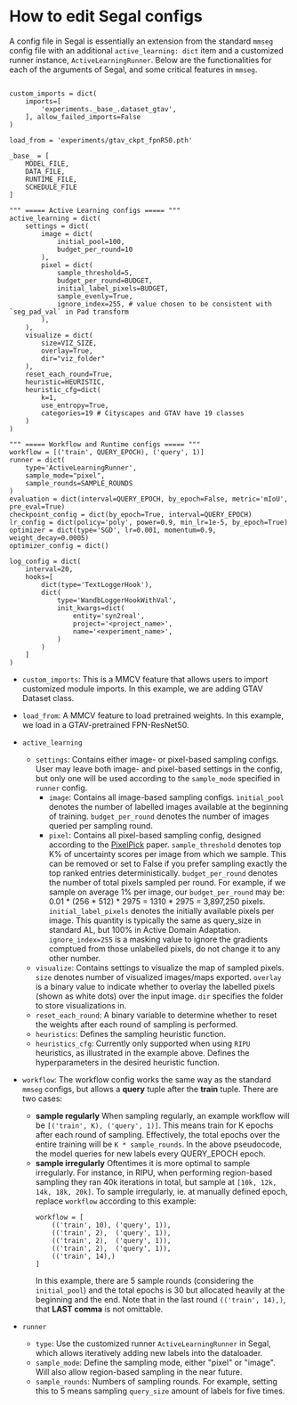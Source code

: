 # How to edit Segal configs


A config file in Segal is essentially an extension from the standard `mmseg` config file with an additional `active_learning: dict` item and a customized runner instance, `ActiveLearningRunner`. Below are the functionalities for each of the arguments of Segal, and some critical features in `mmseg`.

```

custom_imports = dict(
    imports=[
        'experiments._base_.dataset_gtav',
    ], allow_failed_imports=False
)

load_from = 'experiments/gtav_ckpt_fpnR50.pth'

_base_ = [ 
    MODEL_FILE, 
    DATA_FILE, 
    RUNTIME_FILE,
    SCHEDULE_FILE
]

""" ===== Active Learning configs ===== """
active_learning = dict(
    settings = dict(
        image = dict(
            initial_pool=100, 
            budget_per_round=10
        ),
        pixel = dict(      
            sample_threshold=5,
            budget_per_round=BUDGET,           
            initial_label_pixels=BUDGET,
            sample_evenly=True,
            ignore_index=255, # value chosen to be consistent with `seg_pad_val` in Pad transform
        ),
    ),
    visualize = dict(
        size=VIZ_SIZE,
        overlay=True,
        dir="viz_folder"
    ),
    reset_each_round=True,
    heuristic=HEURISTIC,
    heuristic_cfg=dict(
        k=1,
        use_entropy=True,
        categories=19 # Cityscapes and GTAV have 19 classes
    )
)

""" ===== Workflow and Runtime configs ===== """
workflow = [('train', QUERY_EPOCH), ('query', 1)] 
runner = dict(
    type='ActiveLearningRunner', 
    sample_mode="pixel", 
    sample_rounds=SAMPLE_ROUNDS
)
evaluation = dict(interval=QUERY_EPOCH, by_epoch=False, metric='mIoU', pre_eval=True)
checkpoint_config = dict(by_epoch=True, interval=QUERY_EPOCH)
lr_config = dict(policy='poly', power=0.9, min_lr=1e-5, by_epoch=True)
optimizer = dict(type='SGD', lr=0.001, momentum=0.9, weight_decay=0.0005)
optimizer_config = dict()

log_config = dict(
    interval=20,
    hooks=[
        dict(type='TextLoggerHook'),
        dict(
            type='WandbLoggerHookWithVal',
            init_kwargs=dict(
                entity='syn2real',
                project='<project_name>',
                name='<experiment_name>',
            )
        )
    ]
)

```
- `custom_imports`: This is a MMCV feature that allows users to import customized module imports. In this example, we are adding GTAV Dataset class.
- `load_from`: A MMCV feature to load pretrained weights. In this example, we load in a GTAV-pretrained FPN-ResNet50.
- `active_learning`
    - `settings`: Contains either image- or pixel-based sampling configs. User may leave both image- and pixel-based settings in the config, but only one will be used according to the `sample_mode` specified in `runner` config.
        - `image`: Contains all image-based sampling configs. `initial_pool` denotes the number of labelled images available at the beginning of training. `budget_per_round` denotes the number of images queried per sampling round. 
        - `pixel`: Contains all pixel-based sampling config, designed according to the [PixelPick](https://github.com/NoelShin/PixelPick) paper. `sample_threshold` denotes top K% of uncertainty scores per image from which we sample. This can be removed or set to False if you prefer sampling exactly the top ranked entries deterministically. `budget_per_round` denotes the number of total pixels sampled per round. For example, if we sample on average 1% per image, our `budget_per_round` may be:<br> 0.01 * (256 * 512) * 2975 = 1310 * 2975 = 3,897,250 pixels. <br> `initial_label_pixels` denotes the initially available pixels per image. This quantity is typically the same as query_size in standard AL, but 100% in Active Domain Adaptation. `ignore_index=255` is a masking value to ignore the gradients comptued from those unlabelled pixels, do not change it to any other number. 
    - `visualize`: Contains settings to visualize the map of sampled pixels. `size` denotes number of visualized images/maps exported. `overlay` is a binary value to indicate whether to overlay the labelled pixels (shown as white dots) over the input image. `dir` specifies the folder to store visualizations in.
    - `reset_each_round`: A binary variable to determine whether to reset the weights after each round of sampling is performed.
    - `heuristics`: Defines the sampling heuristic function.
    - `heuristics_cfg`: Currently only supported when using `RIPU` heuristics, as illustrated in the example above. Defines the hyperparameters in the desired heuristic function. 
- `workflow`: The workflow config works the same way as the standard `mmseg` configs, but allows a **query** tuple after the **train** tuple. There are two cases:
    - **sample regularly**
    When sampling regularly, an example workflow will be `[('train', K), ('query', 1)]`. This means train for K epochs after each round of sampling. Effectively, the total epochs over the entire training will be `K * sample_rounds`. In the above pseudocode, the model queries for new labels every QUERY_EPOCH epoch.  
    - **sample irregularly**
    Oftentimes it is more optimal to sample irregularly. For instance, in RIPU, when performing region-based sampling they ran 40k iterations in total, but sample at `[10k, 12k, 14k, 18k, 20k]`. To sample irregularly, ie. at manually defined epoch, replace `workflow` according to this example: 
        ```
        workflow = [
            (('train', 10), ('query', 1)),
            (('train', 2),  ('query', 1)),
            (('train', 2),  ('query', 1)),
            (('train', 2),  ('query', 1)),
            (('train', 14),)
        ] 
        ```
        In this example, there are 5 sample rounds (considering the `initial_pool`) and the total epochs is 30 but allocated heavily at the beginning and the end. Note that in the last round `(('train', 14),)`, that **LAST comma** is not omittable.
    
- `runner`
    - `type`: Use the customized runner `ActiveLearningRunner` in Segal, which allows iteratively adding new labels into the dataloader.
    - `sample_mode`: Define the sampling mode, either "pixel" or "image". Will also allow region-based sampling in the near future. 
    - `sample_rounds`: Numbers of sampling rounds. For example, setting this to 5 means sampling `query_size` amount of labels for five times.
